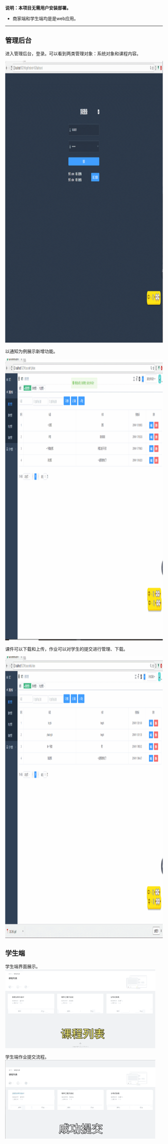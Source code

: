 **说明：本项目无需用户安装部署。**

- 商家端和学生端均是是web应用。

---
## 管理后台

进入管理后台，登录。可以看到两类管理对象：系统对象和课程内容。

<img height=900 width=1440 src="admin1.gif"/>

以通知为例展示新增功能。

<img height=900 width=1440 src="admin2.gif"/>

课件可以下载和上传，作业可以对学生的提交进行管理、下载。

<img height=900 width=1440 src="admin3.gif"/>

## 学生端

学生端界面展示。
<img src="student1.gif"/>

学生端作业提交流程。
<img src="student2.gif"/>
